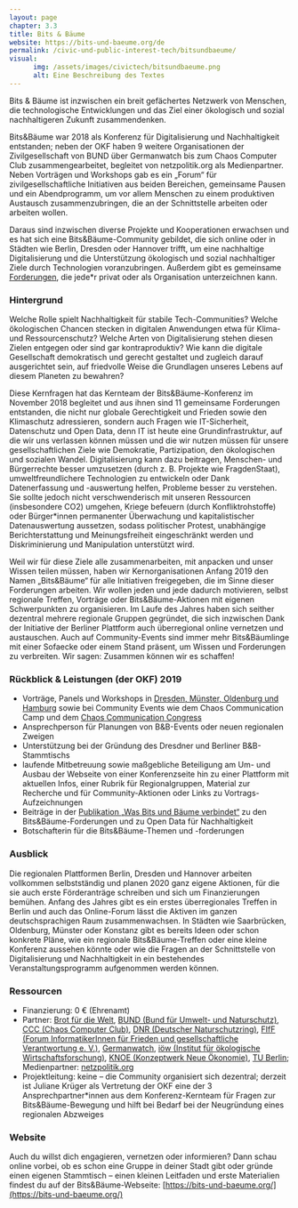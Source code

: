 ```yaml
---
layout: page
chapter: 3.3
title: Bits & Bäume
website: https://bits-und-baeume.org/de
permalink: /civic-und-public-interest-tech/bitsundbaeume/
visual:
      img: /assets/images/civictech/bitsundbaeume.png
      alt: Eine Beschreibung des Textes
---
```


Bits & Bäume ist inzwischen ein breit gefächertes Netzwerk von Menschen, die technologische Entwicklungen und das Ziel einer ökologisch und sozial nachhaltigeren Zukunft zusammendenken. 

Bits&Bäume war 2018 als Konferenz für Digitalisierung und Nachhaltigkeit entstanden; neben der OKF haben 9 weitere Organisationen der Zivilgesellschaft von BUND über Germanwatch bis zum Chaos Computer Club zusammengearbeitet, begleitet von netzpolitik.org als Medienpartner. Neben Vorträgen und Workshops gab es ein „Forum“ für zivilgesellschaftliche Initiativen aus beiden Bereichen, gemeinsame Pausen und ein Abendprogramm, um vor allem Menschen zu einem produktiven Austausch zusammenzubringen, die an der Schnittstelle arbeiten oder arbeiten wollen. 

Daraus sind inzwischen diverse Projekte und Kooperationen erwachsen und es hat sich eine Bits&Bäume-Community gebildet, die sich online oder in Städten wie Berlin, Dresden oder Hannover trifft, um eine nachhaltige Digitalisierung und die Unterstützung ökologisch und sozial nachhaltiger Ziele durch Technologien voranzubringen. Außerdem gibt es gemeinsame [Forderungen](https://bits-und-baeume.org/forderungen/info/de), die jede\*r privat oder als Organisation unterzeichnen kann.

### Hintergrund

Welche Rolle spielt Nachhaltigkeit für stabile Tech-Communities? Welche ökologischen Chancen stecken in digitalen Anwendungen etwa für Klima- und Ressourcenschutz? Welche Arten von Digitalisierung stehen diesen Zielen entgegen oder sind gar kontraproduktiv? Wie kann die digitale Gesellschaft demokratisch und gerecht gestaltet und zugleich darauf ausgerichtet sein, auf friedvolle Weise die Grundlagen unseres Lebens auf diesem Planeten zu bewahren?

Diese Kernfragen hat das Kernteam der Bits&Bäume-Konferenz im November 2018 begleitet und aus ihnen sind 11 gemeinsame Forderungen entstanden, die nicht nur globale Gerechtigkeit und Frieden sowie den Klimaschutz adressieren, sondern auch Fragen wie IT-Sicherheit, Datenschutz und Open Data, denn IT ist heute eine Grundinfrastruktur, auf die wir uns verlassen können müssen und die wir nutzen müssen für unsere gesellschaftlichen Ziele wie Demokratie, Partizipation, den ökologischen und sozialen Wandel. Digitalisierung kann dazu beitragen, Menschen- und Bürgerrechte besser umzusetzen (durch z. B. Projekte wie FragdenStaat), umweltfreundlichere Technologien zu entwickeln oder Dank Datenerfassung und -auswertung helfen, Probleme besser zu verstehen. Sie sollte jedoch nicht verschwenderisch mit unseren Ressourcen (insbesondere CO2) umgehen, Kriege befeuern (durch Konfliktrohstoffe) oder Bürger\*innen permanenter Überwachung und kapitalistischer Datenauswertung aussetzen, sodass politischer Protest, unabhängige Berichterstattung und Meinungsfreiheit eingeschränkt werden und Diskriminierung und Manipulation unterstützt wird. 

Weil wir für diese Ziele alle zusammenarbeiten, mit anpacken und unser Wissen teilen müssen, haben wir Kernorganisationen Anfang 2019 den Namen „Bits&Bäume“ für alle Initiativen freigegeben, die im Sinne dieser Forderungen arbeiten. Wir wollen jeden und jede dadurch motivieren, selbst regionale Treffen, Vorträge oder Bits&Bäume-Aktionen mit eigenen Schwerpunkten zu organisieren. Im Laufe des Jahres haben sich seither dezentral mehrere regionale Gruppen gegründet, die sich inzwischen Dank der Initiative der Berliner Plattform auch überregional online vernetzen und austauschen. Auch auf Community-Events sind immer mehr Bits&Bäumlinge mit einer Sofaecke oder einem Stand präsent, um Wissen und Forderungen zu verbreiten. Wir sagen: Zusammen können wir es schaffen!

### Rückblick & Leistungen (der OKF) 2019

* Vorträge, Panels und Workshops in [Dresden, Münster, Oldenburg und Hamburg](https://www.youtube.com/watch?v=DF_5_uYk4dE) sowie bei Community Events wie dem Chaos Communication Camp und dem [Chaos Communication Congress](https://media.ccc.de/v/36c3-10682-das_bits_baume-sporangium)
* Ansprechperson für Planungen von B&B-Events oder neuen regionalen Zweigen
* Unterstützung bei der Gründung des Dresdner und Berliner B&B-Stammtischs
* laufende Mitbetreuung sowie maßgebliche Beteiligung am Um- und Ausbau der Webseite von einer Konferenzseite hin zu einer Plattform mit aktuellen Infos, einer Rubrik für Regionalgruppen, Material zur Recherche und für Community-Aktionen oder Links zu Vortrags-Aufzeichnungen
* Beiträge in der [Publikation „Was Bits und Bäume verbindet“](https://www.oekom.de/nc/buecher/gesamtprogramm/buch/was-bits-baeume-verbindet.html) zu den Bits&Bäume-Forderungen und zu Open Data für Nachhaltigkeit
* Botschafterin für die Bits&Bäume-Themen und -forderungen 

### Ausblick

Die regionalen Plattformen Berlin, Dresden und Hannover arbeiten vollkommen selbstständig und planen 2020 ganz eigene Aktionen, für die sie auch erste Förderanträge schreiben und sich um Finanzierungen bemühen. Anfang des Jahres gibt es ein erstes überregionales Treffen in Berlin und auch das Online-Forum lässt die Aktiven im ganzen deutschsprachigen Raum zusammenwachsen. In Städten wie Saarbrücken, Oldenburg, Münster oder Konstanz gibt es bereits Ideen oder schon konkrete Pläne, wie ein regionale Bits&Bäume-Treffen oder eine kleine Konferenz aussehen könnte oder wie die Fragen an der Schnittstelle von Digitalisierung und Nachhaltigkeit in ein bestehendes Veranstaltungsprogramm aufgenommen werden können. 
<br>

### Ressourcen

* Finanzierung: 0 € (Ehrenamt)
* Partner: [Brot für die Welt](https://www.brot-fuer-die-welt.de/), [BUND (Bund für Umwelt- und Naturschutz)](https://www.bund.net/), [CCC (Chaos Computer Club)](https://www.ccc.de/), [DNR (Deutscher Naturschutzring)](https://www.dnr.de/), [FIfF (Forum InformatikerInnen für Frieden und gesellschaftliche Verantwortung e. V.)](https://www.fiff.de/), [Germanwatch](https://germanwatch.org/de), [iöw (Institut für ökologische Wirtschaftsforschung)](https://www.ioew.de/), [KNOE (Konzeptwerk Neue Ökonomie)](https://konzeptwerk-neue-oekonomie.org/), [TU Berlin](http://www.tu-berlin.de/); Medienpartner: [netzpolitik.org](https://netzpolitik.org/)
* Projektleitung: keine – die Community organisiert sich dezentral; derzeit ist Juliane Krüger als Vertretung der OKF eine der 3 Ansprechpartner\*innen aus dem Konferenz-Kernteam für Fragen zur Bits&Bäume-Bewegung und hilft bei Bedarf bei der Neugründung eines regionalen Abzweiges

### Website

Auch du willst dich engagieren, vernetzen oder informieren? Dann schau online vorbei, ob es schon eine Gruppe in deiner Stadt gibt oder gründe einen eigenen Stammtisch – einen kleinen Leitfaden und erste Materialien findest du auf der Bits&Bäume-Webseite:
[https://bits-und-baeume.org/](https://bits-und-baeume.org/)
